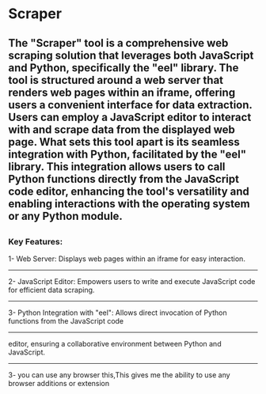 <h1>Scraper</h1>
<h2>The "Scraper" tool is a comprehensive web scraping solution that leverages both JavaScript and Python,
specifically the "eel" library. The tool is structured around a web server that renders web pages within an iframe, offering users a convenient interface for data extraction. Users can employ a JavaScript editor to interact with and scrape data from the displayed web page. What sets this tool apart is its seamless integration with Python, facilitated by the "eel" library. This integration allows users to call Python functions directly from the JavaScript code editor, enhancing the tool's versatility and enabling interactions with the operating system or any Python module.<h2></h2>

<h3>Key Features:</h3>

1- Web Server: Displays web pages within an iframe for easy interaction.<hr>
2- JavaScript Editor: Empowers users to write and execute JavaScript code for efficient data scraping.<hr>
3- Python Integration with "eel": Allows direct invocation of Python functions from the JavaScript code <hr>
 editor, ensuring a collaborative environment between Python and JavaScript.<hr>
3- you can use any browser this,This gives me the ability to use any browser additions or extension

